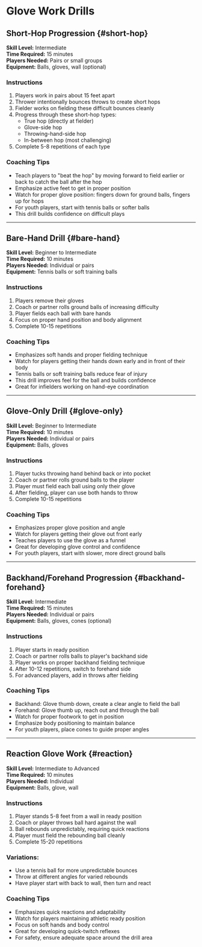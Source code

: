 # Glove Work Drills

## Short-Hop Progression {#short-hop}

**Skill Level:** Intermediate  
**Time Required:** 15 minutes  
**Players Needed:** Pairs or small groups  
**Equipment:** Balls, gloves, wall (optional)

### Instructions

1. Players work in pairs about 15 feet apart
2. Thrower intentionally bounces throws to create short hops
3. Fielder works on fielding these difficult bounces cleanly
4. Progress through these short-hop types:
   - True hop (directly at fielder)
   - Glove-side hop
   - Throwing-hand-side hop
   - In-between hop (most challenging)
5. Complete 5-8 repetitions of each type

### Coaching Tips

- Teach players to "beat the hop" by moving forward to field earlier or back to catch the ball after the hop
- Emphasize active feet to get in proper position
- Watch for proper glove position: fingers down for ground balls, fingers up for hops
- For youth players, start with tennis balls or softer balls
- This drill builds confidence on difficult plays

---

## Bare-Hand Drill {#bare-hand}

**Skill Level:** Beginner to Intermediate  
**Time Required:** 10 minutes  
**Players Needed:** Individual or pairs  
**Equipment:** Tennis balls or soft training balls

### Instructions

1. Players remove their gloves
2. Coach or partner rolls ground balls of increasing difficulty
3. Player fields each ball with bare hands
4. Focus on proper hand position and body alignment
5. Complete 10-15 repetitions

### Coaching Tips

- Emphasizes soft hands and proper fielding technique
- Watch for players getting their hands down early and in front of their body
- Tennis balls or soft training balls reduce fear of injury
- This drill improves feel for the ball and builds confidence
- Great for infielders working on hand-eye coordination

---

## Glove-Only Drill {#glove-only}

**Skill Level:** Beginner to Intermediate  
**Time Required:** 10 minutes  
**Players Needed:** Individual or pairs  
**Equipment:** Balls, gloves

### Instructions

1. Player tucks throwing hand behind back or into pocket
2. Coach or partner rolls ground balls to the player
3. Player must field each ball using only their glove
4. After fielding, player can use both hands to throw
5. Complete 10-15 repetitions

### Coaching Tips

- Emphasizes proper glove position and angle
- Watch for players getting their glove out front early
- Teaches players to use the glove as a funnel
- Great for developing glove control and confidence
- For youth players, start with slower, more direct ground balls

---

## Backhand/Forehand Progression {#backhand-forehand}

**Skill Level:** Intermediate  
**Time Required:** 15 minutes  
**Players Needed:** Individual or pairs  
**Equipment:** Balls, gloves, cones (optional)

### Instructions

1. Player starts in ready position
2. Coach or partner rolls balls to player's backhand side
3. Player works on proper backhand fielding technique
4. After 10-12 repetitions, switch to forehand side
5. For advanced players, add in throws after fielding

### Coaching Tips

- Backhand: Glove thumb down, create a clear angle to field the ball
- Forehand: Glove thumb up, reach out and through the ball
- Watch for proper footwork to get in position
- Emphasize body positioning to maintain balance
- For youth players, place cones to guide proper angles

---

## Reaction Glove Work {#reaction}

**Skill Level:** Intermediate to Advanced  
**Time Required:** 10 minutes  
**Players Needed:** Individual  
**Equipment:** Balls, glove, wall

### Instructions

1. Player stands 5-8 feet from a wall in ready position
2. Coach or player throws ball hard against the wall
3. Ball rebounds unpredictably, requiring quick reactions
4. Player must field the rebounding ball cleanly
5. Complete 15-20 repetitions

### Variations:
- Use a tennis ball for more unpredictable bounces
- Throw at different angles for varied rebounds
- Have player start with back to wall, then turn and react

### Coaching Tips

- Emphasizes quick reactions and adaptability
- Watch for players maintaining athletic ready position
- Focus on soft hands and body control
- Great for developing quick-twitch reflexes
- For safety, ensure adequate space around the drill area
